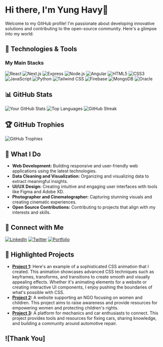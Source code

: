# Hi there, I'm Yung Havy👋


Welcome to my GitHub profile! I'm passionate about developing innovative solutions and contributing to the open-source community. Here's a glimpse into my world:

## 🔧 Technologies & Tools

### My Main Stacks
![React](https://img.shields.io/badge/-React-61DAFB?style=flat-square&logo=react&logoColor=black)
![Next.js](https://img.shields.io/badge/-Next.js-000000?style=flat-square&logo=next.js&logoColor=white)
![Express](https://img.shields.io/badge/-Express-000000?style=flat-square&logo=express&logoColor=white)
![Node.js](https://img.shields.io/badge/-Node.js-339933?style=flat-square&logo=node.js&logoColor=white)
![Angular](https://img.shields.io/badge/-Angular-DD0031?style=flat-square&logo=angular&logoColor=white)
![HTML5](https://img.shields.io/badge/-HTML5-E34F26?style=flat-square&logo=html5&logoColor=white)
![CSS3](https://img.shields.io/badge/-CSS3-1572B6?style=flat-square&logo=css3&logoColor=white)
![JavaScript](https://img.shields.io/badge/-JavaScript-F7DF1E?style=flat-square&logo=javascript&logoColor=black)
![Python](https://img.shields.io/badge/-Python-3776AB?style=flat-square&logo=python&logoColor=white)
![Tailwind CSS](https://img.shields.io/badge/-Tailwind%20CSS-38B2AC?style=flat-square&logo=tailwind-css&logoColor=white)
![Firebase](https://img.shields.io/badge/-Firebase-FFCA28?style=flat-square&logo=firebase&logoColor=black)
![MongoDB](https://img.shields.io/badge/-MongoDB-47A248?style=flat-square&logo=mongodb&logoColor=white)
![Oracle](https://img.shields.io/badge/-Oracle-F80000?style=flat-square&logo=oracle&logoColor=white)

## 📊 GitHub Stats

![Your GitHub Stats](https://github-readme-stats.vercel.app/api?username=yunghavy&show_icons=true&theme=radical)
![Top Languages](https://github-readme-stats.vercel.app/api/top-langs/?username=yunghavy&layout=compact&theme=radical)
![GitHub Streak](https://github-readme-streak-stats.herokuapp.com/?user=yunghavy&theme=radical)

## 🏆 GitHub Trophies
![GitHub Trophies](https://github-profile-trophy.vercel.app/?username=yunghavy&theme=radical&no-bg=true&no-frame=true)

## 💼 What I Do
- **Web Development:** Building responsive and user-friendly web applications using the latest technologies.
- **Data Cleaning and Visualization:** Organizing and visualizing data to extract meaningful insights.
- **UI/UX Design:** Creating intuitive and engaging user interfaces with tools like Figma and Adobe XD.
- **Photographer and Cinematographer:** Capturing stunning visuals and creating cinematic experiences.
- **Open Source Contributions:** Contributing to projects that align with my interests and skills.

## 🔗 Connect with Me

[![LinkedIn](https://img.shields.io/badge/-LinkedIn-0077B5?style=flat-square&logo=linkedin&logoColor=white)](https://www.linkedin.com/in/jafferkimitei/)
[![Twitter](https://img.shields.io/badge/-Twitter-1DA1F2?style=flat-square&logo=twitter&logoColor=white)](https://twitter.com/yunghavy/)
[![Portfolio](https://img.shields.io/badge/-Portfolio-000000?style=flat-square&logo=portfolio&logoColor=white)](https://yunghavy.com)


## 🌟 Highlighted Projects
- **[Project 1](https://github.com/yunghavy/Complex-css-Animations):** Here's an example of a sophisticated CSS animation that I created. This animation showcases advanced CSS techniques such as keyframes, transforms, and transitions to create smooth and visually appealing effects. Whether it's animating elements for a website or creating interactive UI components, I enjoy pushing the boundaries of what's possible with CSS.
- **[Project 2](https://github.com/yunghavy/NGO):** A website supporting an NGO focusing on women and children. This project aims to raise awareness and provide resources for empowering women and protecting children's rights.
- **[Project 3](https://github.com/yunghavy/mechauto):** A platform for mechanics and car enthusiasts to connect. This project provides tools and resources for fixing cars, sharing knowledge, and building a community around automotive repair.

![Thank You]
---
